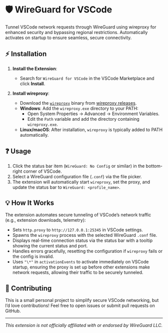 # 🛡️ WireGuard for VSCode

Tunnel VSCode network requests through WireGuard using wireproxy for enhanced security and bypassing regional restrictions. Automatically activates on startup to ensure seamless, secure connectivity.

## ⚡ Installation

1. **Install the Extension**:

   - Search for `WireGuard for VSCode` in the VSCode Marketplace and click **Install**.

2. **Install wireproxy**:

   - Download the [`wireproxy`](https://github.com/whyvl/wireproxy) binary from [wireproxy releases](https://github.com/whyvl/wireproxy/releases).
   - **Windows**: Add the `wireproxy.exe` directory to your PATH:
     - Open System Properties → Advanced → Environment Variables.
     - Edit the `Path` variable and add the directory containing `wireproxy.exe`.
   - **Linux/macOS**: After installation, `wireproxy` is typically added to PATH automatically.

## ❓ Usage

1. Click the status bar item (`WireGuard: No Config` or similar) in the bottom-right corner of VSCode.
2. Select a WireGuard configuration file (`.conf`) via the file picker.
3. The extension will automatically start `wireproxy`, set the proxy, and update the status bar to `WireGuard: <profile_name>`.

## 💡 How It Works

The extension automates secure tunneling of VSCode’s network traffic (e.g., extension downloads, telemetry):

- Sets `http.proxy` to `http://127.0.0.1:25345` in VSCode settings.
- Spawns the `wireproxy` process with the selected WireGuard `.conf` file.
- Displays real-time connection status via the status bar with a tooltip showing the current status and port.
- Handles errors gracefully, resetting the configuration if `wireproxy` fails or the config is invalid.
- Uses `"\*"` in `activationEvents` to activate immediately on VSCode startup, ensuring the proxy is set up before other extensions make network requests, allowing their traffic to be securely tunneled.

## 🌟 Contributing

This is a small personal project to simplify secure VSCode networking, but I’d love contributions! Feel free to open issues or submit pull requests on GitHub.

---

_This extension is not officially affiliated with or endorsed by WireGuard LLC._
